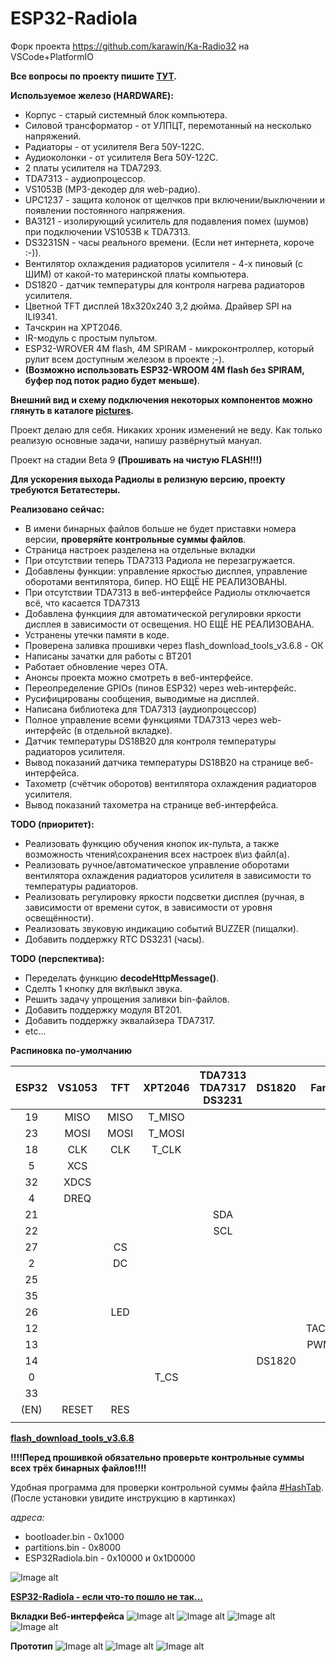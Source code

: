 # ESP32-Radiola
Форк проекта https://github.com/karawin/Ka-Radio32 на VSCode+PlatformIO

**Все вопросы по проекту пишите [ТУТ](https://serverdoma.ru/viewtopic.php?f=70&t=1178).**

**Используемое железо (HARDWARE):**
  + Корпус - старый системный блок компьютера.
  + Силовой трансформатор - от УЛПЦТ, перемотанный на несколько напряжений.
  + Радиаторы - от усилителя Вега 50У-122С.
  + Аудиоколонки - от усилителя Вега 50У-122С.
  + 2 платы усилителя на TDA7293.
  + TDA7313 - аудиопроцессор.
  + VS1053B (MP3-декодер для web-радио).
  + UPC1237 - защита колонок от щелчков при включении/выключении и появлении постоянного напряжения.
  + BA3121 - изолирующий усилитель для подавления помех (шумов) при подключении VS1053B к TDA7313.
  + DS3231SN - часы реального времени. (Если нет интернета, короче :-)).
  + Вентилятор охлаждения радиаторов усилителя - 4-х пиновый (с ШИМ) от какой-то материнской платы компьютера.
  + DS1820 - датчик температуры для контроля нагрева радиаторов усилителя.
  + Цветной TFT дисплей 18x320x240 3,2 дюйма. Драйвер SPI на ILI9341.
  + Тачскрин на XPT2046.
  + IR-модуль с простым пультом.
  + ESP32-WROVER 4M flash, 4M SPIRAM - микроконтроллер, который рулит всем доступным железом в проекте ;-).
  + **(Возможно использовать ESP32-WROOM 4M flash без SPIRAM, буфер под поток радио будет меньше)**.

  **Внешний вид и схему подключения некоторых компонентов можно глянуть в каталоге [pictures](https://github.com/SinglWolf/ESP32-Radiola/tree/master/pictures).**


Проект делаю для себя. Никаких хроник изменений не веду. Как только реализую основные задачи, напишу развёрнутый мануал.

Проект на стадии Beta 9 **(Прошивать на чистую FLASH!!!)**

**Для ускорения выхода Радиолы в релизную версию, проекту требуются Бетатестеры.**

**Реализовано сейчас:**
  + В имени бинарных файлов больше не будет приставки номера версии, **проверяйте контрольные суммы файлов**.
  + Страница настроек разделена на отдельные вкладки
  + При отсутствии теперь TDA7313 Радиола не перезагружается.
  + Добавлены функции: управление яркостью дисплея, управление оборотами вентилятора, бипер. НО ЕЩЁ НЕ РЕАЛИЗОВАНЫ.
  + При отсутствии TDA7313 в веб-интерфейсе Радиолы отключается всё, что касается TDA7313
  + Добавлена функциия для автоматической регулировки яркости дисплея в зависимости от освещения. НО ЕЩЁ НЕ РЕАЛИЗОВАНА.
  + Устранены утечки памяти в коде.
  + Проверена заливка прошивки через flash_download_tools_v3.6.8 - ОК
  + Написаны зачатки для работы с BT201
  + Работает обновление через OTA.
  + Анонсы проекта можно смотреть в веб-интерфейсе.
  + Переопределение GPIOs (пинов ESP32) через web-интерфейс.
  + Русифицированы сообщения, выводимые на дисплей.
  + Написана библиотека для TDA7313 (аудиопроцессор)
  + Полное управление всеми функциями TDA7313 через web-интерфейс (в отдельной вкладке).
  + Датчик температуры DS18B20 для контроля температуры радиаторов усилителя.
  + Вывод показаний датчика температуры DS18B20 на странице веб-интерфейса.
  + Тахометр (счётчик оборотов) вентилятора охлаждения радиаторов усилителя.
  + Вывод показаний тахометра на странице веб-интерфейса.
   
**TODO (приоритет):**
  + Реализовать функцию обучения кнопок ик-пульта, а также возможность чтения\сохранения всех настроек в\из файл(а).
  + Реализовать ручное/автоматическое управление оборотами вентилятора охлаждения радиаторов усилителя в зависимости то температуры радиаторов.
  + Реализовать регулировку яркости подсветки дисплея (ручная, в зависимости от времени суток, в зависимости от уровня освещённости).
  + Реализовать звуковую индикацию событий BUZZER (пищалки).
  + Добавить поддержку RTC DS3231 (часы).
 
 **TODO (перспектива):**
  + Переделать функцию **decodeHttpMessage()**.
  + Сделть 1 кнопку для вкл\выкл звука.
  + Решить задачу упрощения заливки bin-файлов.
  + Добавить поддержку модуля BT201.
  + Добавить поддержку эквалайзера TDA7317.
  + etc...

**Распиновка по-умолчанию** 

| ESP32 | VS1053  | TFT  | XPT2046 | TDA7313<br/>TDA7317<br/>DS3231 | DS1820 |  Fan  | IRLED | BUZZER |
| :---: | :-----: | :--: | :-----: | :-----: | :----: | :---: | :---: | :----: |
|   19  |  MISO   | MISO | T_MISO  |         |        |       |       |        |
|   23  |  MOSI   | MOSI | T_MOSI  |         |        |       |       |        |
|   18  |  CLK    | CLK  | T_CLK   |         |        |       |       |        |
|   5   |  XCS    |      |         |         |        |       |       |        |
|   32  |  XDCS   |      |         |         |        |       |       |        |
|   4   |  DREQ   |      |         |         |        |       |       |        |
|   21  |         |      |         |   SDA   |        |       |       |        |
|   22  |         |      |         |   SCL   |        |       |       |        |
|   27  |         | CS   |         |         |        |       |       |        |
|   2   |         | DC   |         |         |        |       |       |        |
|   25  |         |      |         |         |        |       |       |        |
|   35  |         |      |         |         |        |       |+IRLED |        |
|   26  |         | LED  |         |         |        |       |       |        |
|   12  |         |      |         |         |        | TACH  |       |        |
|   13  |         |      |         |         |        | PWM   |       |        |
|   14  |         |      |         |         | DS1820 |       |       |        |
|   0   |         |      | T_CS    |         |        |       |       |        |
|   33  |         |      |         |         |        |       |       |+BUZZER |
| (EN)  |  RESET  | RES  |         |         |        |       |       |        |
|       |         |      |         |         |        |       |       |        |

**[flash_download_tools_v3.6.8](https://www.espressif.com/sites/default/files/tools/flash_download_tools_v3.6.8.zip)**

**!!!!Перед прошивкой обязательно проверьте контрольные суммы всех трёх бинарных файлов!!!!**

Удобная программа для проверки контрольной суммы файла [#HashTab](https://hashtab.ru/).<br>
(После установки увидите инструкцию в картинках)
 
 *адреса:*
  + bootloader.bin - 0x1000
  + partitions.bin - 0x8000
  + ESP32Radiola.bin - 0x10000 и 0x1D0000

![Image alt](https://github.com/SinglWolf/ESP32-Radiola/raw/master/pictures/flash_download_tools.png)

**[ESP32-Radiola - если что-то пошло не так...](https://serverdoma.ru/viewtopic.php?f=70&t=1183)**

**Вкладки Веб-интерфейса**
![Image alt](https://github.com/SinglWolf/ESP32-Radiola/raw/master/pictures/радио.png)
![Image alt](https://github.com/SinglWolf/ESP32-Radiola/raw/master/pictures/станции.png)
![Image alt](https://github.com/SinglWolf/ESP32-Radiola/raw/master/pictures/звук.png)
![Image alt](https://github.com/SinglWolf/ESP32-Radiola/raw/master/pictures/настройки.png)

**Прототип**
![Image alt](https://github.com/SinglWolf/ESP32-Radiola/raw/master/pictures/amplifier.jpg)
![Image alt](https://github.com/SinglWolf/ESP32-Radiola/raw/master/pictures/ESP32WROVER.jpg)
![Image alt](https://github.com/SinglWolf/ESP32-Radiola/raw/master/pictures/display.jpg)
